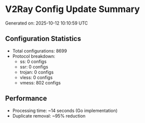 # V2Ray Config Update Summary
Generated on: 2025-10-12 10:10:59 UTC

## Configuration Statistics
- Total configurations: 8699
- Protocol breakdown:
  - ss: 0 configs
  - ssr: 0 configs
  - trojan: 0 configs
  - vless: 0 configs
  - vmess: 802 configs

## Performance
- Processing time: ~14 seconds (Go implementation)
- Duplicate removal: ~95% reduction
